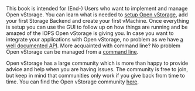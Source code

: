 This book is intended for (End-) Users who want to implement and manage Open vStorage. You can learn what is needed to [setup Open vStorage](../Installation/README.md), add your first Storage Backend and create your first vMachine. Once everything is setup you can use the GUI to follow up on how things are running and be amazed of the IOPS Open vStorage is giving you. In case you want to integrate your applications with Open vStorage, no problem as we have [a well documented API](../Administration/usingtheapi/README.md). More acquainted with command line? No problem Open vStorage can be managed from a [command line](../Administration/usingthecli/README.md).


Open vStorage has a large community which is more than happy to provide
advice and help when you are having issues. The community is free to
join, but keep in mind that communities only work if you give back from
time to time. You can find the Open vStorage community
[here](https://groups.google.com/forum/#!forum/open-vstorage).

